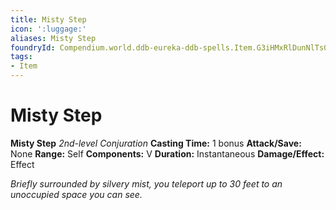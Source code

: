 ```yaml
---
title: Misty Step
icon: ':luggage:'
aliases: Misty Step
foundryId: Compendium.world.ddb-eureka-ddb-spells.Item.G3iHMxRlDunNlTs0
tags:
- Item
---
```


# Misty Step

**Misty Step**
_2nd-level Conjuration_
**Casting Time:** 1 bonus
**Attack/Save:** None
**Range:** Self
**Components:** V
**Duration:** Instantaneous
**Damage/Effect:** Effect

*Briefly surrounded by silvery mist, you teleport up to 30 feet to an unoccupied space you can see.*